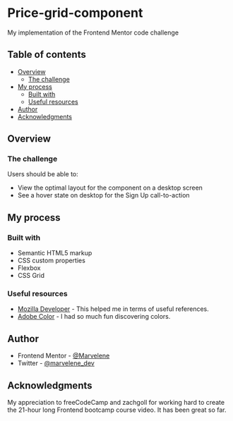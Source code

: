 # Price-grid-component
My implementation of the Frontend Mentor code challenge

## Table of contents

- [Overview](#overview)
  - [The challenge](#the-challenge)
- [My process](#my-process)
  - [Built with](#built-with)
  - [Useful resources](#useful-resources)
- [Author](#author)
- [Acknowledgments](#acknowledgments)


## Overview

### The challenge
Users should be able to:

- View the optimal layout for the component on a desktop screen
- See a hover state on desktop for the Sign Up call-to-action


## My process

### Built with
- Semantic HTML5 markup
- CSS custom properties
- Flexbox
- CSS Grid


### Useful resources

- [Mozilla Developer](developer.mozilla.org) - This helped me in terms of useful references.
- [Adobe Color](color.adobe.com) - I had so much fun discovering colors.


## Author

- Frontend Mentor - [@Marvelene](https://www.frontendmentor.io/profile/Marvelene)
- Twitter - [@marvelene_dev](https://www.twitter.com/marvelene_dev)


## Acknowledgments

My appreciation to freeCodeCamp and zachgoll for working hard to create the 21-hour long Frontend bootcamp course video. It has been great so far.

